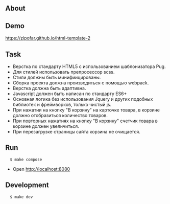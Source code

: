 ## About

## Demo
<https://zipofar.github.io/html-template-2>

## Task

* Верстка по стандарту HTML5 с использованием шаблонизатора Pug.
* Для стилей использовать препросессор scss.
* Стили должны быть минифиицированы.
* Сборка проекта должна производиться с помощью webpack.
* Верстка должна быть адаптивна.
* Javascript должен быть написан по стандарту ES6+
* Основная логика без использования Jquery и других подобных библиотек и фреймворков, только чистый js.
* При нажатии на кнопку "В корзину" на карточке товара, в корзине должно отобразиться количество товаров.
* При повторных нажатиях на кнопку "В корзину" счетчик товара в корзине должен увеличиться.
* При перезагрузке страницы сайта корзина не очищается.

## Run
```
  $ make compose
```

- Open <http://localhost:8080>

## Development
```
  $ make dev
```
